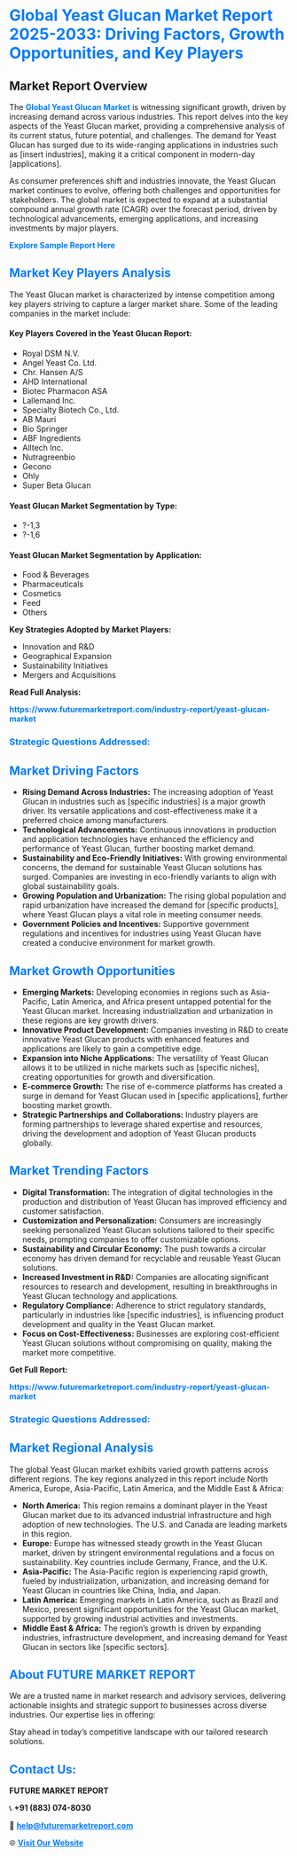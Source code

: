<h1 style="color: #007BFF;">Global Yeast Glucan Market Report 2025-2033: Driving Factors, Growth Opportunities, and Key Players</h1>

<section id="overview">
<h2>Market Report Overview</h2>
<p>The <a href="https://www.futuremarketreport.com/industry-report/yeast-glucan-market" style="color: #007BFF; text-decoration: none;"><strong>Global Yeast Glucan Market</strong></a> is witnessing significant growth, driven by increasing demand across various industries. This report delves into the key aspects of the Yeast Glucan market, providing a comprehensive analysis of its current status, future potential, and challenges. The demand for Yeast Glucan has surged due to its wide-ranging applications in industries such as [insert industries], making it a critical component in modern-day [applications].</p>
<p>As consumer preferences shift and industries innovate, the Yeast Glucan market continues to evolve, offering both challenges and opportunities for stakeholders. The global market is expected to expand at a substantial compound annual growth rate (CAGR) over the forecast period, driven by technological advancements, emerging applications, and increasing investments by major players.</p>
</section>

<section id="overview">
<p><a href="https://www.futuremarketreport.com/request-sample/reportId=107951" style="color: #007BFF; text-decoration: none;"><strong>Explore Sample Report Here</strong></a></p>
</section>

<section id="key-players">
<h2 style="color: #007BFF;">Market Key Players Analysis</h2>
<p>The Yeast Glucan market is characterized by intense competition among key players striving to capture a larger market share. Some of the leading companies in the market include:</p>
<h4>Key Players Covered in the Yeast Glucan Report:</h4>
<ul><li>Royal DSM N.V.</li><li>Angel Yeast Co. Ltd.</li><li>Chr. Hansen A/S</li><li>AHD International</li><li>Biotec Pharmacon ASA</li><li>Lallemand Inc.</li><li>Specialty Biotech Co., Ltd.</li><li>AB Mauri</li><li>Bio Springer</li><li>ABF Ingredients</li><li>Alltech Inc.</li><li>Nutragreenbio</li><li>Gecono</li><li>Ohly</li><li>Super Beta Glucan</li></ul>
<h4>Yeast Glucan Market Segmentation by Type:</h4>
<ul><li>?-1,3</li><li>?-1,6</li></ul>

<h4>Yeast Glucan Market Segmentation by Application:</h4>
<ul><li>Food &amp; Beverages</li><li>Pharmaceuticals</li><li>Cosmetics</li><li>Feed</li><li>Others</li></ul>
<p><strong>Key Strategies Adopted by Market Players:</strong></p>
<ul>
<li>Innovation and R&D</li>
<li>Geographical Expansion</li>
<li>Sustainability Initiatives</li>
<li>Mergers and Acquisitions</li>
</ul>
</section>

<section>
<p><strong>Read Full Analysis: </strong></p><a href="https://www.futuremarketreport.com/industry-report/yeast-glucan-market" style="color: #007BFF; text-decoration: none;"><strong>https://www.futuremarketreport.com/industry-report/yeast-glucan-market</strong></a>
<h3 style="color: #007BFF;">Strategic Questions Addressed:</h3>
</section>

<section id="driving-factors">
<h2 style="color: #007BFF;">Market Driving Factors</h2>
<ul>
<li><strong>Rising Demand Across Industries:</strong> The increasing adoption of Yeast Glucan in industries such as [specific industries] is a major growth driver. Its versatile applications and cost-effectiveness make it a preferred choice among manufacturers.</li>
<li><strong>Technological Advancements:</strong> Continuous innovations in production and application technologies have enhanced the efficiency and performance of Yeast Glucan, further boosting market demand.</li>
<li><strong>Sustainability and Eco-Friendly Initiatives:</strong> With growing environmental concerns, the demand for sustainable Yeast Glucan solutions has surged. Companies are investing in eco-friendly variants to align with global sustainability goals.</li>
<li><strong>Growing Population and Urbanization:</strong> The rising global population and rapid urbanization have increased the demand for [specific products], where Yeast Glucan plays a vital role in meeting consumer needs.</li>
<li><strong>Government Policies and Incentives:</strong> Supportive government regulations and incentives for industries using Yeast Glucan have created a conducive environment for market growth.</li>
</ul>
</section>

<section id="growth-opportunities">
<h2 style="color: #007BFF;">Market Growth Opportunities</h2>
<ul>
<li><strong>Emerging Markets:</strong> Developing economies in regions such as Asia-Pacific, Latin America, and Africa present untapped potential for the Yeast Glucan market. Increasing industrialization and urbanization in these regions are key growth drivers.</li>
<li><strong>Innovative Product Development:</strong> Companies investing in R&D to create innovative Yeast Glucan products with enhanced features and applications are likely to gain a competitive edge.</li>
<li><strong>Expansion into Niche Applications:</strong> The versatility of Yeast Glucan allows it to be utilized in niche markets such as [specific niches], creating opportunities for growth and diversification.</li>
<li><strong>E-commerce Growth:</strong> The rise of e-commerce platforms has created a surge in demand for Yeast Glucan used in [specific applications], further boosting market growth.</li>
<li><strong>Strategic Partnerships and Collaborations:</strong> Industry players are forming partnerships to leverage shared expertise and resources, driving the development and adoption of Yeast Glucan products globally.</li>
</ul>
</section>

<section id="trending-factors">
<h2 style="color: #007BFF;">Market Trending Factors</h2>
<ul>
<li><strong>Digital Transformation:</strong> The integration of digital technologies in the production and distribution of Yeast Glucan has improved efficiency and customer satisfaction.</li>
<li><strong>Customization and Personalization:</strong> Consumers are increasingly seeking personalized Yeast Glucan solutions tailored to their specific needs, prompting companies to offer customizable options.</li>
<li><strong>Sustainability and Circular Economy:</strong> The push towards a circular economy has driven demand for recyclable and reusable Yeast Glucan solutions.</li>
<li><strong>Increased Investment in R&D:</strong> Companies are allocating significant resources to research and development, resulting in breakthroughs in Yeast Glucan technology and applications.</li>
<li><strong>Regulatory Compliance:</strong> Adherence to strict regulatory standards, particularly in industries like [specific industries], is influencing product development and quality in the Yeast Glucan market.</li>
<li><strong>Focus on Cost-Effectiveness:</strong> Businesses are exploring cost-efficient Yeast Glucan solutions without compromising on quality, making the market more competitive.</li>
</ul>
</section>

<section>
<p><strong>Get Full Report: </strong></p><a href="https://www.futuremarketreport.com/industry-report/yeast-glucan-market" style="color: #007BFF; text-decoration: none;"><strong>https://www.futuremarketreport.com/industry-report/yeast-glucan-market</strong></a>
<h3 style="color: #007BFF;">Strategic Questions Addressed:</h3>
</section>


<section id="regional-analysis">
<h2 style="color: #007BFF;">Market Regional Analysis</h2>
<p>The global Yeast Glucan market exhibits varied growth patterns across different regions. The key regions analyzed in this report include North America, Europe, Asia-Pacific, Latin America, and the Middle East & Africa:</p>
<ul>
<li><strong>North America:</strong> This region remains a dominant player in the Yeast Glucan market due to its advanced industrial infrastructure and high adoption of new technologies. The U.S. and Canada are leading markets in this region.</li>
<li><strong>Europe:</strong> Europe has witnessed steady growth in the Yeast Glucan market, driven by stringent environmental regulations and a focus on sustainability. Key countries include Germany, France, and the U.K.</li>
<li><strong>Asia-Pacific:</strong> The Asia-Pacific region is experiencing rapid growth, fueled by industrialization, urbanization, and increasing demand for Yeast Glucan in countries like China, India, and Japan.</li>
<li><strong>Latin America:</strong> Emerging markets in Latin America, such as Brazil and Mexico, present significant opportunities for the Yeast Glucan market, supported by growing industrial activities and investments.</li>
<li><strong>Middle East & Africa:</strong> The region’s growth is driven by expanding industries, infrastructure development, and increasing demand for Yeast Glucan in sectors like [specific sectors].</li>
</ul>
</section>

<footer>
<h2 style="color: #007BFF;">About FUTURE MARKET REPORT</h2>
<p>We are a trusted name in market research and advisory services, delivering actionable insights and strategic support to businesses across diverse industries. Our expertise lies in offering:</p>

<p>Stay ahead in today’s competitive landscape with our tailored research solutions.</p>

<h2 style="color: #007BFF;">Contact Us:</h2>
<p><strong>FUTURE MARKET REPORT</strong></p>
<p>📞 <strong>+91 (883) 074-8030</strong></p>
<p>📧 <strong><a href="mailto:help@futuremarketreport.com" style="color: #007BFF;">help@futuremarketreport.com</a></strong></p>
<p>🌐 <strong><a href="https://www.futuremarketreport.com/" style="color: #007BFF;">Visit Our Website</a></strong></p>
</footer>